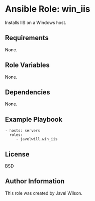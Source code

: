 # Ansible Role: win_iis

Installs IIS on a Windows host.

## Requirements

None.

## Role Variables

None.

## Dependencies

None.

## Example Playbook

    - hosts: servers
      roles:
         - javelwill.win_iis

## License

BSD

## Author Information

This role was created by Javel Wilson.

